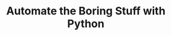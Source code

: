 ---
title: "Automate the Boring Stuff with Python"
image:
  path: /assets/images/recommended/automate-boring-stuff-post.png
  thumbnail: /assets/images/recommended/automate-boring-stuff.jpg
---